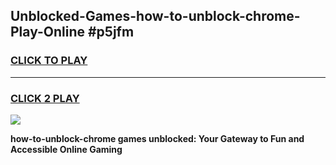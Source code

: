 
## Unblocked-Games-how-to-unblock-chrome-Play-Online #p5jfm
<h3>
<a href="https://news.freeplayer.one?title=how-to-unblock-chrome&ref=3">CLICK TO PLAY</a></h3>
<hr>

<h3>
<a href="https://news.freeplayer.one?title=how-to-unblock-chrome&ref=3">CLICK 2 PLAY</a>
  
</h3>

<a href="https://news.freeplayer.one?title=how-to-unblock-chrome&ref=3"><img src="https://clearcache.store/games.png"></a>


**how-to-unblock-chrome games unblocked: Your Gateway to Fun and Accessible Online Gaming**
